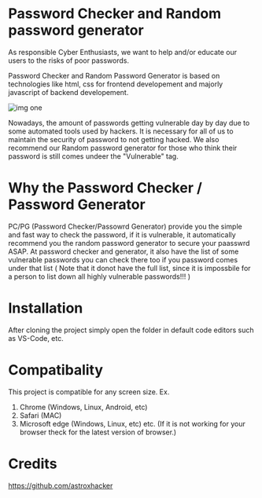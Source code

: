 # Password Checker and Random password generator
As responsible Cyber Enthusiasts, we want to help and/or educate our users to the risks of poor passwords.

Password Checker and Random Password Generator is based on technologies like html, css for frontend developement and majorly javascript of backend developement.

![img one](https://user-images.githubusercontent.com/109857735/197757023-231f7b0d-e719-446e-b2f3-01eecd04bf3f.jpg)

Nowadays, the amount of passwords getting vulnerable day by day due to some automated tools used by hackers.
It is necessary for all of us to maintain the security of password to not getting hacked.
We also recommend our Random password generator for those who think their password is still comes undeer the "Vulnerable" tag.

# Why the Password Checker / Password Generator
PC/PG (Password Checker/Passowrd Generator) provide you the simple and fast way to check the password, if it is vulnerable, it automatically recommend you the random password generator to secure your paasswrd ASAP.
At password checker and generator, it also have the list of some vulnerable passwords you can check there too if you password comes under that list ( Note that it donot have the full list, since it is impossbile for a person to list down all highly vulnerable passwords!!! )

# Installation

After cloning the project simply open the folder in default code editors such as VS-Code, etc.


# Compatibality

This project is compatible for any screen size.
Ex.
1. Chrome (Windows, Linux, Android, etc)
2. Safari (MAC)
3. Microsoft edge (Windows, Linux, etc)
etc.
(If it is not working for your browser theck for the latest version of browser.)

# Credits

https://github.com/astroxhacker
